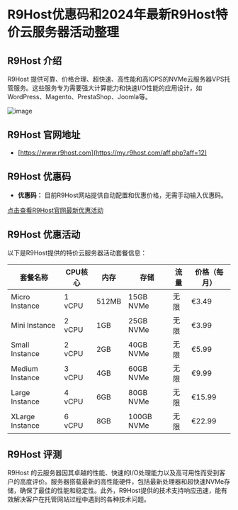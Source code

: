 # R9Host优惠码和2024年最新R9Host特价云服务器活动整理

## R9Host 介绍
R9Host 提供可靠、价格合理、超快速、高性能和高IOPS的NVMe云服务器VPS托管服务。这些服务专为需要强大计算能力和快速I/O性能的应用设计，如WordPress、Magento、PrestaShop、Joomla等。

![image](https://github.com/10a20a86/R9Host/assets/167749062/3565dd8e-d571-4911-83c3-58cc74a67f18)

## R9Host 官网地址
- [https://www.r9host.com](https://my.r9host.com/aff.php?aff=12)

## R9Host 优惠码
- **优惠码：** 目前R9Host网站提供自动配置和优惠价格，无需手动输入优惠码。

[点击查看R9Host官网最新优惠活动](https://my.r9host.com/aff.php?aff=12)

## R9Host 优惠活动
以下是R9Host提供的特价云服务器活动套餐信息：

| 套餐名称         | CPU核心  | 内存    | 存储         | 流量    | 价格（每月） |
|----------------|--------|---------|-------------|---------|------------|
| Micro Instance | 1 vCPU | 512MB   | 15GB NVMe   | 无限    | €3.49      |
| Mini Instance  | 2 vCPU | 1GB     | 25GB NVMe   | 无限    | €3.99      |
| Small Instance | 2 vCPU | 2GB     | 40GB NVMe   | 无限    | €5.99      |
| Medium Instance| 3 vCPU | 4GB     | 60GB NVMe   | 无限    | €9.99      |
| Large Instance | 4 vCPU | 6GB     | 80GB NVMe   | 无限    | €15.99     |
| XLarge Instance| 6 vCPU | 8GB     | 100GB NVMe  | 无限    | €22.99     |

## R9Host 评测
R9Host 的云服务器因其卓越的性能、快速的I/O处理能力以及高可用性而受到客户的高度评价。服务器搭载最新的高性能硬件，包括最新处理器和超快速NVMe存储，确保了最佳的性能和稳定性。此外，R9Host提供的技术支持响应迅速，能有效解决客户在托管网站过程中遇到的各种技术问题。
